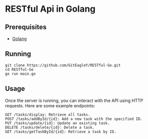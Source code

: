# RESTful Api in Golang


## Prerequisites
- [Golang](https://go.dev/doc/install)

## Running

	git clone https://github.com/GitEagleY/RESTful-Go.git
	cd RESTful-Go
	go run main.go

## Usage

Once the server is running, you can interact with the API using HTTP requests. Here are some example endpoints:

    GET /tasks/display: Retrieve all tasks.
    POST /tasks/addById/{id}: Add a new task with the specified ID.
    PUT /tasks/update/{id}: Update an existing task.
    DELETE /tasks/delete/{id}: Delete a task.
    GET /tasks/getTaskById/{id}: Retrieve a task by ID.
